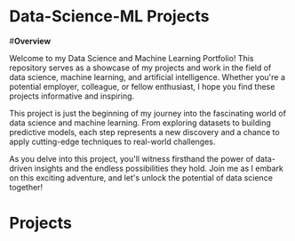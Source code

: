 # Data-Science-ML Projects
#**Overview**

Welcome to my Data Science and Machine Learning Portfolio! This repository serves as a showcase of my projects and work in the field of data science, machine learning, and artificial intelligence. Whether you're a potential employer, colleague, or fellow enthusiast, I hope you find these projects informative and inspiring.

This project is just the beginning of my journey into the fascinating world of data science and machine learning. From exploring datasets to building predictive models, each step represents a new discovery and a chance to apply cutting-edge techniques to real-world challenges.

As you delve into this project, you'll witness firsthand the power of data-driven insights and the endless possibilities they hold. Join me as I embark on this exciting adventure, and let's unlock the potential of data science together!

# Projects
